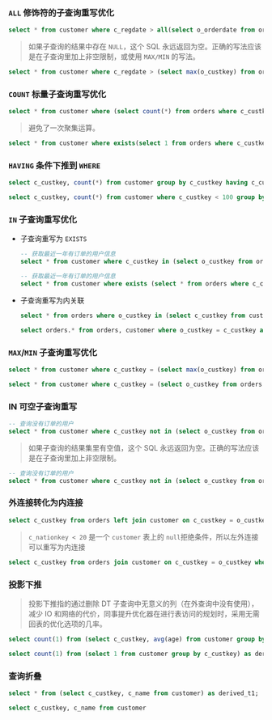### `ALL` 修饰符的子查询重写优化

```sql
select * from customer where c_regdate > all(select o_orderdate from orders)
```

> 如果子查询的结果中存在 `NULL`，这个 SQL 永远返回为空。正确的写法应该是在子查询里加上非空限制，或使用 `MAX/MIN` 的写法。

```sql
select * from customer where c_regdate > (select max(o_custkey) from orders)
```

### `COUNT` 标量子查询重写优化

```sql
select * from customer where (select count(*) from orders where c_custkey=o_custkey) > 0
```

> 避免了一次聚集运算。

```sql
select * from customer where exists(select 1 from orders where c_custkey=o_custkey)
```

### `HAVING` 条件下推到 `WHERE`

```sql
select c_custkey, count(*) from customer group by c_custkey having c_custkey < 100
```

```sql
select c_custkey, count(*) from customer where c_custkey < 100 group by c_custkey
```

### `IN` 子查询重写优化

- 子查询重写为 `EXISTS`

  ```sql
  -- 获取最近一年有订单的用户信息
  select * from customer where c_custkey in (select o_custkey from orders where o_orderdate >= current_date - interval 1 year)
  ```

  ```sql
  -- 获取最近一年有订单的用户信息
  select * from customer where exists (select * from orders where c_custkey = o_custkey and o_orderdate >= current_date - interval 1 year)
  ```

- 子查询重写为内关联

  ```sql
  select * from orders where o_custkey in (select c_custkey from customer where c_phone like '139%')
  ```

  ```sql
  select orders.* from orders, customer where o_custkey = c_custkey and c_phone like '139%'
  ```

### `MAX`/`MIN` 子查询重写优化

```sql
select * from customer where c_custkey = (select max(o_custkey) from orders)
```

```sql
select * from customer where c_custkey = (select o_custkey from orders order by o_custkey desc null last limit 1)
```

### IN 可空子查询重写

```sql
-- 查询没有订单的用户
select * from customer where c_custkey not in (select o_custkey from orders)
```

> 如果子查询的结果集里有空值，这个 SQL 永远返回为空。正确的写法应该是在子查询里加上非空限制。

```sql
-- 查询没有订单的用户
select * from customer where c_custkey not in (select o_custkey from orders where o_custkey is not null)
```

### 外连接转化为内连接

```sql
select c_custkey from orders left join customer on c_custkey = o_custkey where c_nationkey < 20
```

> `c_nationkey < 20` 是一个 `customer` 表上的 `null`拒绝条件，所以左外连接可以重写为内连接

```sql
select c_custkey from orders join customer on c_custkey = o_custkey where c_nationkey < 20
```

### 投影下推

> 投影下推指的通过删除 DT 子查询中无意义的列（在外查询中没有使用），减少 IO 和网络的代价，同事提升优化器在进行表访问的规划时，采用无需回表的优化选项的几率。

```sql
select count(1) from (select c_custkey, avg(age) from customer group by c_custkey) as derived_t1;
```

```sql
select count(1) from (select 1 from customer group by c_custkey) as derived_t1;
```

### 查询折叠

```sql
select * from (select c_custkey, c_name from customer) as derived_t1;
```

```sql
select c_custkey, c_name from customer
```
